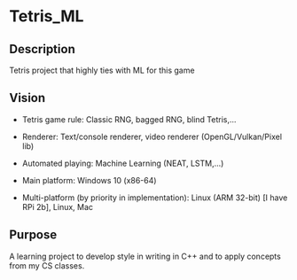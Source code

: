 # Tetris_ML

## Description 
Tetris project that highly ties with ML for this game

## Vision

- Tetris game rule: Classic RNG, bagged RNG, blind Tetris,...

- Renderer: Text/console renderer, video renderer (OpenGL/Vulkan/Pixel lib)

- Automated playing: Machine Learning (NEAT, LSTM,...)

- Main platform: Windows 10 (x86-64)

- Multi-platform (by priority in implementation): Linux (ARM 32-bit) [I have RPi 2b], Linux, Mac

## Purpose

A learning project to develop style in writing in C++ and to apply concepts from my CS classes.